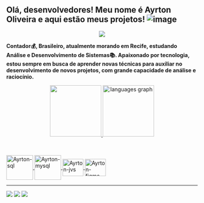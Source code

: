 ## Olá, desenvolvedores! Meu nome é Ayrton Oliveira e aqui estão meus projetos! ![image](https://user-images.githubusercontent.com/97975293/150052113-e3f03b1c-ba49-42ea-8fb8-bf03dfb8174e.png)
<div align="center">
<img align="center" src=https://images.emojiterra.com/google/noto-emoji/v2.028/128px/1f1e7-1f1f7.png>
</div>

**Contador💰, Brasileiro, atualmente morando em Recife, estudando Análise e Desenvolvimento de Sistemas📚. Apaixonado por tecnologia, estou sempre em busca de aprender novas técnicas para auxiliar no desenvolvimento de novos projetos, com grande capacidade de análise e raciocínio.**


<div align="center">
<a href="https://github.com/AyrtonOliveira">
<img height="135em" src="https://github-readme-stats.vercel.app/api?username=AyrtonOliveira&show_icons=true&theme=vision-friendly-dark&include_all_commits=true&count_private=true"/>
<img height="135em" src="https://github-readme-stats.vercel.app/api/top-langs?username=AyrtonOliveira&locale=en&hide_title=false&layout=compact&card_width=320&langs_count=5&theme=vision-friendly-dark&hide_border=false" height="145" alt="languages graph"/>
</div>

##
<div>
<div style="display: inline_block"><br>
<img align="center" alt="Ayrton-sql" height="65" width="70" src="https://www.logo.wine/a/logo/Oracle_SQL_Developer/Oracle_SQL_Developer-Logo.wine.svg">
<img align="center" alt="Ayrton-mysql" height="65" width="70" src="https://cdn.jsdelivr.net/gh/devicons/devicon@latest/icons/mysql/mysql-original-wordmark.svg">
<img align="center" alt="Ayrton-jvs" height="45" width="55" src="https://cdn.jsdelivr.net/gh/devicons/devicon@latest/icons/javascript/javascript-original.svg">
<img align="center" alt="Ayrton-figma" height="45" width="55" src="https://cdn.jsdelivr.net/gh/devicons/devicon@latest/icons/figma/figma-original.svg">
</div>

___________________________________________________________________________________________________________________________________________________________________________________

<div>
<a href="https://www.instagram.com/ayrton704" target="_blank"><img src="https://img.shields.io/badge/-Instagram-%23E4405F?style=for-the-badge&logo=instagram&logoColor=white" target="_blank"></a>
<a href="https://www.linkedin.com/in/ayrton-oliveira-b1a064222/" target="_blank"><img src="https://img.shields.io/badge/LinkedIn-0077B5?style=for-the-badge&logo=linkedin&logoColor=white" target="_blank"></a>
<a href = "mailto:ayrtonjose_2011@hotmail.com"><img src="https://img.shields.io/badge/Microsoft_Outlook-0078D4?style=for-the-badge&logo=microsoft-outlook&logoColor=white" target="_blank"></a>
</div>

